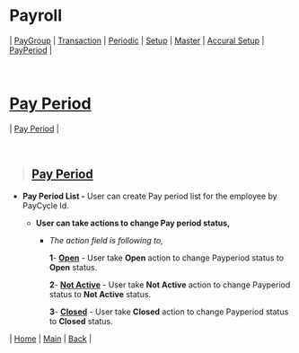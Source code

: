 # **Payroll**

| [PayGroup](#paygroup) | [Transaction](#transaction) | [Periodic](#periodic) | [Setup](#setup) | [Master](#master) | [Accural Setup](#accural-setup) | [PayPeriod](#payperiod) |

<br>

# **[Pay Period](#payroll)**

| [Pay Period](#pay-period-1) |

<br>

> ## **[Pay Period](#pay-period)**

  - **Pay Period List -** User can create Pay period list for the employee by PayCycle Id.

    - **User can take actions to change Pay period status,**

      - _The action field is following to,_

        **1**- **[Open]()** - User take **Open** action to change Payperiod status to **Open** status.

        **2**- **[Not Active]()** - User take **Not Active** action to change Payperiod status to **Not Active** status.

        **3**- **[Closed]()** - User take **Closed** action to change Payperiod status to **Closed** status.

| [Home](#payroll) | [Main](#pay-period) | [Back](#pay-period-1) |      